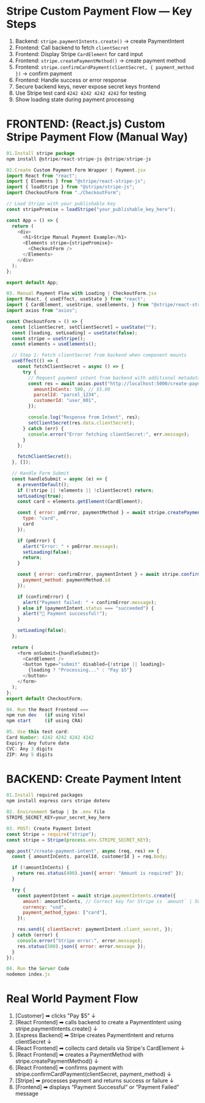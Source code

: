 # Stripe Custom Payment Flow — Key Steps
1. Backend: `stripe.paymentIntents.create()` → create PaymentIntent  
2. Frontend: Call backend to fetch `clientSecret`  
3. Frontend: Display Stripe `CardElement` for card input  
4. Frontend: `stripe.createPaymentMethod()` → create payment method  
5. Frontend: `stripe.confirmCardPayment(clientSecret, { payment_method })` → confirm payment  
6. Frontend: Handle success or error response  
7. Secure backend keys, never expose secret keys frontend  
8. Use Stripe test card `4242 4242 4242 4242` for testing  
9. Show loading state during payment processing  

# FRONTEND: (React.js) Custom Stripe Payment Flow (Manual Way)
```js
01.Install stripe package 
npm install @stripe/react-stripe-js @stripe/stripe-js

02.Create Custom Payment Form Wrapper | Payment.jsx
import React from "react";
import { Elements } from "@stripe/react-stripe-js";
import { loadStripe } from "@stripe/stripe-js";
import CheckoutForm from "./CheckoutForm";

// Load Stripe with your publishable key
const stripePromise = loadStripe("your_publishable_key_here");

const App = () => {
  return (
    <div>
      <h1>Stripe Manual Payment Example</h1>
      <Elements stripe={stripePromise}>
        <CheckoutForm />
      </Elements>
    </div>
  );
};

export default App;

03. Manual Payment Flow with Loading | CheckoutForm.jsx 
import React, { useEffect, useState } from "react";
import { CardElement, useStripe, useElements, } from "@stripe/react-stripe-js";
import axios from "axios";

const CheckoutForm = () => {
  const [clientSecret, setClientSecret] = useState("");
  const [loading, setLoading] = useState(false);
  const stripe = useStripe();
  const elements = useElements();

  // Step 1: Fetch clientSecret from backend when component mounts
  useEffect(() => {
    const fetchClientSecret = async () => {
      try {
        // Request payment intent from backend with additional metadata
        const res = await axios.post("http://localhost:5000/create-payment-intent", {
          amountInCents: 500, // $5.00
          parcelId: "parcel_1234",
          customerId: "user_001",
        });

        console.log("Response from Intent", res);
        setClientSecret(res.data.clientSecret);
      } catch (err) {
        console.error("Error fetching clientSecret:", err.message);
      }
    };

    fetchClientSecret();
  }, []);

  // Handle Form Submit
  const handleSubmit = async (e) => {
    e.preventDefault();
    if (!stripe || !elements || !clientSecret) return;
    setLoading(true);
    const card = elements.getElement(CardElement);

    const { error: pmError, paymentMethod } = await stripe.createPaymentMethod({
      type: "card",
      card
    });

    if (pmError) {
      alert("Error: " + pmError.message);
      setLoading(false);
      return;
    }

    const { error: confirmError, paymentIntent } = await stripe.confirmCardPayment(clientSecret, {
      payment_method: paymentMethod.id
    });

    if (confirmError) {
      alert("Payment failed: " + confirmError.message);
    } else if (paymentIntent.status === "succeeded") {
      alert("🎉 Payment successful!");
    }

    setLoading(false);
  };
  
  return (
    <form onSubmit={handleSubmit}>
      <CardElement />
      <button type="submit" disabled={!stripe || loading}>
        {loading ? "Processing..." : "Pay $5"}
      </button>
    </form>
  );
};
export default CheckoutForm;

04. Run the React Frontend ===
npm run dev   (if using Vite)
npm start     (if using CRA)

05. Use this test card:
Card Number: 4242 4242 4242 4242
Expiry: Any future date
CVC: Any 3 digits
ZIP: Any 5 digits
```

# BACKEND: Create Payment Intent
```js
01.Install required packages
npm install express cors stripe dotenv

02. Environment Setup | In .env file
STRIPE_SECRET_KEY=your_secret_key_here

03. POST: Create Payment Intent 
const Stripe = require("stripe");
const stripe = Stripe(process.env.STRIPE_SECRET_KEY);

app.post("/create-payment-intent", async (req, res) => {
  const { amountInCents, parcelId, customerId } = req.body;

  if (!amountInCents) {
    return res.status(400).json({ error: "Amount is required" });
  }

  try {
    const paymentIntent = await stripe.paymentIntents.create({
      amount: amountInCents, // Correct key for Stripe is `amount` | 500 Cents is $5.00
      currency: "usd",
      payment_method_types: ["card"],
    });

    res.send({ clientSecret: paymentIntent.client_secret, });
  } catch (error) {
    console.error("Stripe error:", error.message);
    res.status(500).json({ error: error.message });
  }
});

04. Run the Server Code
nodemon index.js
```

# Real World Payment Flow 
1. [Customer] ➡ clicks "Pay $5"
    ↓
2. [React Frontend] ➡ calls backend to create a PaymentIntent using stripe.paymentIntents.create()
    ↓ 
3. [Express Backend] ➡ Stripe creates PaymentIntent and returns clientSecret
    ↓
4. [React Frontend] ➡ collects card details via Stripe's CardElement
    ↓
5. [React Frontend] ➡ creates a PaymentMethod with stripe.createPaymentMethod()
    ↓ 
6. [React Frontend] ➡ confirms payment with stripe.confirmCardPayment(clientSecret, payment_method)
    ↓
7. [Stripe] ➡ processes payment and returns success or failure
    ↓
8. [Frontend] ➡ displays “Payment Successful” or “Payment Failed” message  
